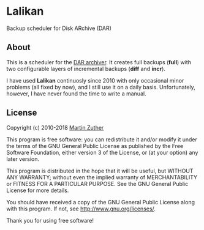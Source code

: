 # Lalikan

Backup scheduler for Disk ARchive (DAR)

## About

This is a scheduler for the [DAR archiver][dar].  It creates full
backups (**full**) with two configurable layers of incremental backups
(**diff** and **incr**).

I have used **Lalikan** continuosly since 2010 with only occasional
minor problems (all fixed by now), and I still use it on a daily
basis.  Unfortunately, however, I have never found the time to write a
manual.

## License

Copyright (c) 2010-2018 [Martin Zuther][mzuther]

This program is free software: you can redistribute it and/or modify
it under the terms of the GNU General Public License as published by
the Free Software Foundation, either version 3 of the License, or
(at your option) any later version.

This program is distributed in the hope that it will be useful,
but WITHOUT ANY WARRANTY; without even the implied warranty of
MERCHANTABILITY or FITNESS FOR A PARTICULAR PURPOSE.  See the
GNU General Public License for more details.

You should have received a copy of the GNU General Public License
along with this program.  If not, see <http://www.gnu.org/licenses/>.

Thank you for using free software!


[mzuther]: http://www.mzuther.de/
[dar]:     http://dar.linux.free.fr/
